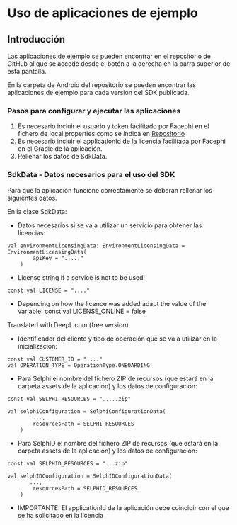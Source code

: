 # Uso de aplicaciones de ejemplo

## Introducción

Las aplicaciones de ejemplo se pueden encontrar en el repositorio de GitHub al que se accede desde el botón a la derecha en la barra superior de esta pantalla.

En la carpeta de Android del repositorio se pueden encontrar las aplicaciones de ejemplo para cada versión del SDK publicada.


### Pasos para configurar y ejecutar las aplicaciones

1. Es necesario incluir el usuario y token facilitado por Facephi en el fichero de local.properties como se indica en <a
  href="Mobile_SDK#21-a%C3%B1adir-repositorio-privado"
  rel="nofollow">Repositorio</a>
2. Es necesario incluir el applicationId de la licencia facilitada por Facephi en el Gradle de la aplicación.
3. Rellenar los datos de SdkData.

### SdkData - Datos necesarios para el uso del SDK

Para que la aplicación funcione correctamente se deberán rellenar los siguientes datos.

En la clase SdkData:

- Datos necesarios si se va a utilizar un servicio para obtener las licencias:

```
val environmentLicensingData: EnvironmentLicensingData = EnvironmentLicensingData(
        apiKey = "....."
    )
```

- License string if a service is not to be used:
```
const val LICENSE = "...." 
```

- Depending on how the licence was added adapt the value of the variable:
      const val LICENSE_ONLINE = false

Translated with DeepL.com (free version)

- Identificador del cliente y tipo de operación que se va a utilizar en la inicialización:
```
const val CUSTOMER_ID = "...." 
val OPERATION_TYPE = OperationType.ONBOARDING

```

- Para Selphi el nombre del fichero ZIP de recursos (que estará en la carpeta assets de la aplicación) y los datos de configuración:
```
const val SELPHI_RESOURCES = ".....zip"

val selphiConfiguration = SelphiConfigurationData(
        ...,
        resourcesPath = SELPHI_RESOURCES
    )
```

- Para SelphID el nombre del fichero ZIP de recursos (que estará en la carpeta assets de la aplicación) y los datos de configuración:
```
const val SELPHID_RESOURCES = "...zip"

val selphIDConfiguration = SelphIDConfigurationData(
       ...,
        resourcesPath = SELPHID_RESOURCES
    )
```


- IMPORTANTE: El applicationId de la aplicación debe coincidir con el que se ha solicitado en la licencia

